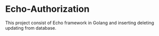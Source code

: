 # Echo-Authorization
This project consist of Echo framework in Golang and inserting deleting updating from database.   
